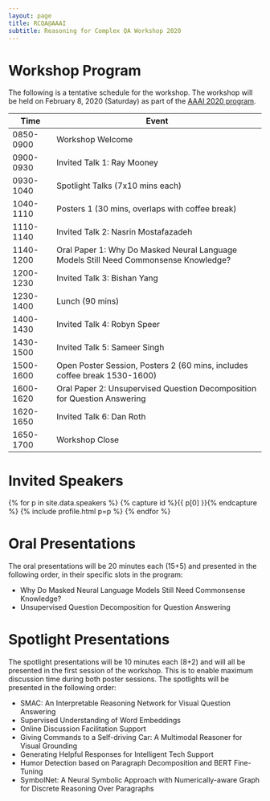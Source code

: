 ```yaml
---
layout: page
title: RCQA@AAAI
subtitle: Reasoning for Complex QA Workshop 2020
---
```



# Workshop Program

The following is a tentative schedule for the workshop. The workshop will be held on February 8, 2020 (Saturday) as part of the [AAAI 2020 program](https://aaai.org/Conferences/AAAI-20/ws20/).

| **Time** 	| 	**Event** |
| ------------------ | ------------------ |
| 0850-0900 | 	Workshop Welcome |
| 0900-0930	| 	Invited Talk 1: Ray Mooney |
| 0930-1040	| 	Spotlight Talks (7x10 mins each) |
| 1040-1110	|	Posters 1 (30 mins, overlaps with coffee break) |
| 1110-1140	| 	Invited Talk 2: Nasrin Mostafazadeh |
| 1140-1200	|	Oral Paper 1: Why Do Masked Neural Language Models Still Need Commonsense Knowledge? |
| 1200-1230	|	Invited Talk 3: Bishan Yang |
| 1230-1400	| 	Lunch (90 mins) |
| 1400-1430	| 	Invited Talk 4: Robyn Speer |
| 1430-1500	| 	Invited Talk 5: Sameer Singh |
| 1500-1600	|	Open Poster Session, Posters 2 (60 mins, includes coffee break 1530-1600) |
| 1600-1620	|	Oral Paper 2: Unsupervised Question Decomposition for Question Answering |
| 1620-1650	| 	Invited Talk 6: Dan Roth |
| 1650-1700	| 	Workshop Close |

# Invited Speakers<a href="program-invited-speakers"></a>

<div class="container">
  <div class="row">

{% for p in site.data.speakers %} {% capture id %}{{ p[0] }}{% endcapture %} {% include profile.html p=p %} {% endfor %}

</div>
</div>

# Oral Presentations

The oral presentations will be 20 minutes each (15+5) and presented in the following order, in their specific slots in the program:

- Why Do Masked Neural Language Models Still Need Commonsense Knowledge?
- Unsupervised Question Decomposition for Question Answering

# Spotlight Presentations

The spotlight presentations will be 10 minutes each (8+2) and will all be presented in the first session of the workshop. This is to enable maximum discussion time during both poster sessions. The spotlights will be presented in the following order:

- SMAC: An Interpretable Reasoning Network for Visual Question Answering
- Supervised Understanding of Word Embeddings
- Online Discussion Facilitation Support
- Giving Commands to a Self-driving Car: A Multimodal Reasoner for Visual Grounding
- Generating Helpful Responses for Intelligent Tech Support
- Humor Detection based on Paragraph Decomposition and BERT Fine-Tuning
- SymbolNet: A Neural Symbolic Approach with Numerically-aware Graph for Discrete Reasoning Over Paragraphs